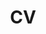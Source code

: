 ---
layout: page
title: CV
permalink: /assets/pdf/2021_CV_Wen_Jie_Tseng.pdf
# description: A growing collection of your cool projects.
nav: true
---